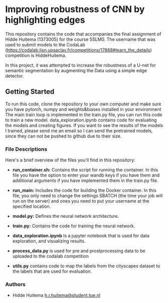 # Improving robustness of CNN by highlighting edges
This repository contains the code that accompanies the final assignment of Hidde Huitema (1373005) for the course 5SLM0.
The username that was used to submit models to the CodaLab (https://codalab.lisn.upsaclay.fr/competitions/17868#learn_the_details) competition is HiddeHuitema.

In this project, it was attempted to increase the robustness of a U-net for semantic segmentation by augmenting the Data using a simple edge detector.


## Getting Started
To run this code, clone the repository to your own computer and make sure you have pytorch, numpy and weights&biases installed in your environment
The main train loop is implemented in the train.py file, you can run this code to train a new model. 
data_exploration.ipynb contains code for evaluating the models and creating figures. If you want to see the results of the models I trained, please send me an email so I can send the pretrained models, since they can not be pushed to github due to their size. 


### File Descriptions

Here's a brief overview of the files you'll find in this repository:

- **run_container.sh:** Contains the script for running the container. In this file you have the option to enter your wandb keys if you have them and additional arguments if you have implemented them in the train.py file.

  
- **run_main:** Includes the code for building the Docker container. In this file, you only need to change the settings SBATCH (the time your job will run on the server) and ones you need to put your username at the specified location.
  

- **model.py:** Defines the neural network architecture.

  
- **train.py:** Contains the code for training the neural network.

- **data_exploration.ipynb** Is a jupyter notebook that is used for data exploration, and visualizing results. 

- **process_data.py** is used for pre and prostprocessing data to be uploaded to the codalab competition

- **utils.py** contains code to map the labels from the cityscapes dataset to the labels that are used for evaluation.

### Authors

- Hidde Huitema
    h.r.huitema@student.tue.nl 
